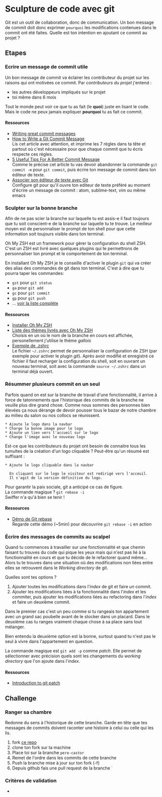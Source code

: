 # Sculpture de code avec git

Git est un outil de collaboration, donc de communication. Un bon message de 
commit doit donc exprimer `pourquoi` les modifications contenues dans le commit
ont été faites. Quelle est ton intention en ajoutant ce commit au projet ?

## Etapes

### Ecrire un message de commit utile

Un bon message de commit va éclairer les contributeur du projet sur les
raisons qui ont motivées ce commit. Par *contributeurs du projet* j'entend :

* les autres développeurs impliqués sur le projet
* toi même dans 6 mois

Tout le monde peut voir ce que tu as fait (le **quoi**) juste en lisant le code.
Mais le code ne peux jamais expliquer **pourquoi** tu as fait ce commit.

#### Ressources

* [Writing great commit messages](http://sundeepgupta.ca/writing-great-git-commit-messages/)  
* [How to Write a Git Commit Message](http://chris.beams.io/posts/git-commit/)  
  Lis cet article avec attention, et imprime les 7 règles dans ta tête et partout
  où c'est nécessaire pour que chaque commit que tu écris respecte ces règles.
* [5 Useful Tips For A Better Commit Message](https://robots.thoughtbot.com/5-useful-tips-for-a-better-commit-message)  
  Comme le précise cet article tu vas devoir abandonner la commande `git commit -m`
  pour `git commit`, puis écrire ton message de commit dans ton éditeur de texte.
* [Associer son éditeur de texte avec Git](https://help.github.com/articles/associating-text-editors-with-git/)  
  Configure git pour qu'il ouvre ton editeur de texte préféré au moment d'écrire
  un message de commit : atom, sublime-text, vim ou même emacs 

### Sculpter sur la bonne branche

Afin de ne pas scier la branche sur laquelle tu est assis-e il faut toujours que
tu soit conscient-e de la branche sur laquelle tu te trouve. Le meilleur moyen
est de personnaliser le prompt de ton shell pour que cette information soit
toujours visible dans ton terminal.

Oh My ZSH est un framework pour gérer la configuration du shell ZSH. C'est un
ZSH est livré avec quelques plugins qui te permettrons de personnaliser ton prompt
et le comportement de ton terminal.

En installant Oh My ZSH je te conseille d'activer le plugin `git` qui va créer
des alias des commandes de git dans ton terminal. C'est à dire que tu pourra
taper les commandes:

* `gst` pour `git status`
* `ga` pour `git add`
* `gc` pour `git commit`
* `gp` pour `git push`
* ... [voir la liste complète](https://github.com/robbyrussell/oh-my-zsh/wiki/Plugin:git)

#### Ressources

* [Installer Oh My ZSH](http://ohmyz.sh/)  
* [Liste des thèmes livrés avec Oh My ZSH](https://github.com/robbyrussell/oh-my-zsh/wiki/themes)  
  Choisis en un où le nom de la branche en cours est affichée, personellement
  j'utilise le thème *gallois*
* [Exemple de .zshrc](https://github.com/Em-AK/dotfiles/blob/tesla/.zshrc)  
  Le fichier `~/.zshrc` permet de personnaliser la configuration de ZSH (par
  exemple pour activer le plugin *git*).
  Après avoir modifié et enregistré ce fichier il faut recharger la configuration
  du shell,
  soit en ouvrant un nouveau terminal, soit avec la commande `source ~/.zshrc`
  dans un terminal déjà ouvert.

### Résummer plusieurs commit en un seul

Parfois quand on est sur la branche de travail d'une fonctionnalité, il arrive
à force de tatonnements que l'historique des commits de la branche ne veuille
plus dire grand chose. Comme nous sommes des personnes bien élevées ça nous
dérange de devoir pousser tous le bazar de notre chambre au milieu du salon ou
nos collocs se réunissent.

```
* Ajoute le logo dans la navbar
* Charge la bonne image pour le logo
* Ajoute un lien vers l'accueil sur le logo
* Change l'image avec le nouveau logo
```

Est-ce que les contributeurs du projet ont besoin de connaitre tous les tumultes
de la création d'un logo cliquable ? Peut-être qu'un résumé est suffisant :

```
* Ajoute le logo cliquable dans la navbar
  
  En cliquant sur le logo le visiteur est redirigé vers l'acceuil.
  Il s'agit de la version définitive du logo.
```

Pour garantir la paix sociale, git a anticipé ce cas de figure.  
La commande magique ? `git rebase -i`  
Swiffer n'a qu'à bien se tenir !

#### Ressources

* [Démo de Git rebase](https://www.youtube.com/watch?v=qh9KtjfjzCU)  
  Regarde cette démo (~5min) pour découvrire `git rebase -i` en action

### Écrire des messages de commits au scalpel

Quand tu commences à travailler sur une fonctionnalité et que chemin faisant tu
trouves du code qui pique les yeux mais qui n'est pas lié à la fonctionnalité
en cours et que tu décide de le refactorer quand même...  
Alors tu te trouves dans une situation où des modifications non liées entre elles
se retrouvent dans le *Working directory* de git.

Quelles sont tes options ?

1. Ajouter toutes les modifications dans l'*index* de git et faire *un* commit.
2. Ajouter les modifications liées à ta fonctionnalité dans l'*index* et les
commiter, puis ajouter les modifications liées au refactoring dans l'*index* et 
faire un deuxième commit.

Dans le premier cas c'est un peu comme si tu rangeais ton appartement avec un grand 
sac poubelle avant de le stocker dans un placard. Dans le deuxième cas tu ranges
vraiment chaque chose à sa place sans tout mélanger.

Bien entendu la deuxième option est la bonne, surtout quand tu n'est pas le seul
à vivre dans l'appartement en question.

La commande magique est `git add -p` comme *patch*. Elle permet de sélectionner 
avec précision quels sont les changements du *working directory* que l'on ajoute
dans l'*index*.

#### Ressources

* [Introduction to git patch](https://www.youtube.com/watch?v=Wl0NfWYrvlY)

## Challenge

### Ranger sa chambre

Redonne du sens à l'historique de cette branche. Garde en tête que tes messages
de commits doivent raconter une histoire à celui ou celle qui les lis.

1. fork [ce repo]()
2. clone ton fork sur ta machine
3. Place toi sur la branche `pere-castor`
4. Remet de l'ordre dans les commits de cette branche
5. Push la branche mise à jour sur ton fork (-f)
6. Depuis github fais une pull request de la branche `

### Critères de validation

* 

